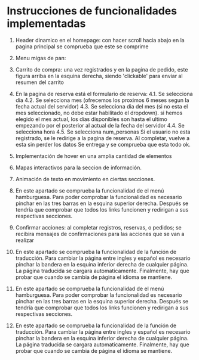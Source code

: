 # Instrucciones de funcionalidades implementadas
1. Header dinamico en el homepage: con hacer scroll hacia abajo en la pagina principal se comprueba que este se comprime
2. Menu migas de pan: 
3. Carrito de compra: una vez registrados y en la pagina de pedido, este figura arriba en la esquina derecha, siendo 'clickable'
   para enviar al resumen del carrito
4. En la pagina de reserva está el formulario de reserva:
   4.1. Se selecciona dia
   4.2. Se selecciona mes (ofrecemos los proximos 6 meses segun la fecha actual del servidor)
   4.3. Se selecciona dia del mes (si no esta el mes seleccionado, no debe estar habilitado el dropdown).
   si hemos elegido el mes actual, los dias disponibles son hasta el ultimo empezando por el posterior al actual de la fecha del servidor
   4.4. Se selecciona hora
   4.5. Se selecciona num_personas
   Si el usuario no esta registrado, se le redirige a la pagina de reserva. Al completar, vuelve a esta sin perder los datos
   Se entrega y se comprueba que esta todo ok.
5. Implementación de hover en una amplia cantidad de elementos 
6. Mapas interactivos para la seccion de información. 
7. Animación de texto en movimiento en ciertas secciones.
8. En este apartado se comprueba la funcionalidad de el menú hamburguesa. Para poder comprobar la funcionalidad es necesario pinchar
   en las tres barras en la esquina superior derecha. Después se tendría que comprobar que todos los links funcionen y redirigan a sus respectivas secciones.

9. Confirmar acciones: al completar registros, reservas, o pedidos; se recibira mensajes de confirmaciones para las acciones que se van a realizar

10. En este apartado se comprueba la funcionalidad de la función de traducción. Para cambiar la página entre ingles y español es necesario pinchar
    la bandera en la esquina inferior derecha de cualquier página. La página traducida se cargara automaticamente. Finalmente, hay que probar que cuando se cambia de página el idioma se mantiene.























4. En este apartado se comprueba la funcionalidad de el menú hamburguesa. Para poder comprobar la funcionalidad es necesario pinchar en las tres barras en la esquina superior derecha. Después se tendría que comprobar que todos los links funcionen y redirigan a sus respectivas secciones.

5. En este apartado se comprueba la funcionalidad de la función de traducción. Para cambiar la página entre ingles y español es necesario pinchar la bandera en la esquina inferior derecha de cualquier página. La página traducida se cargara automaticamente. Finalmente, hay que probar que cuando se cambia de página el idioma se mantiene. 